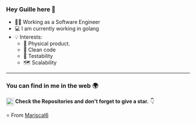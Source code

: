 ### Hey Guille here 👋

* :man_factory_worker: Working as a Software Engineer
* :computer: I am currently working in golang
* :bulb: Interests: 
  - :iphone: Physical product.
  - :sponge: Clean code
  - :test_tube: Testability
  - :world_map: Scalability
---

### You can find in me in the web 🌍

[<img align="left" alt="Mariscal6 | LinkedIn" width="22px" src="https://cdn.jsdelivr.net/npm/simple-icons@v3/icons/linkedin.svg" />][linkedin]
  

**Check the Repositories and don't forget to give a star.** 👇

:star: From [Mariscal6](https://github.com/Mariscal6)

[linkedin]: https://www.linkedin.com/in/guillermo-sánchez-mariscal-b98b55181
